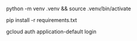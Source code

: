 python -m venv .venv && source .venv/bin/activate 


pip install -r requirements.txt    


gcloud auth application-default login